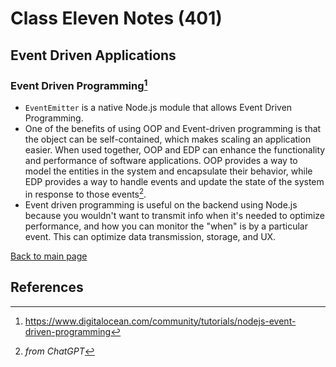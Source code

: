 # Class Eleven Notes (401)

## Event Driven Applications

### Event Driven Programming[^1]

- `EventEmitter` is a native Node.js module that allows Event Driven Programming.
- One of the benefits of using OOP and Event-driven programming is that the object can be self-contained, which makes scaling an application easier. When used together, OOP and EDP can enhance the functionality and performance of software applications. OOP provides a way to model the entities in the system and encapsulate their behavior, while EDP provides a way to handle events and update the state of the system in response to those events[^2].
- Event driven programming is useful on the backend using Node.js because you wouldn't want to transmit info when it's needed to optimize performance, and how you can monitor the "when" is by a particular event. This can optimize data transmission, storage, and UX.

 [Back to main page](https://mirandalu2020.github.io/reading-notes/)

## References

[^1]:https://www.digitalocean.com/community/tutorials/nodejs-event-driven-programming
[^2]: *from ChatGPT*
